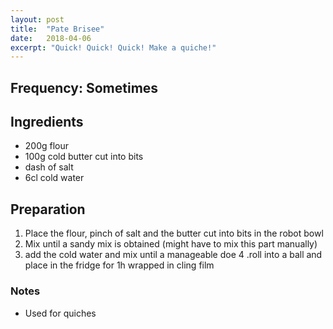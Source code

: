 ```yaml
---
layout: post
title:  "Pate Brisee"
date:   2018-04-06
excerpt: "Quick! Quick! Quick! Make a quiche!"
---
```


## Frequency: Sometimes

## Ingredients
* 200g flour 
* 100g cold butter cut into bits 
* dash of salt 
* 6cl cold water 

## Preparation
1. Place the flour, pinch of salt and the butter cut into bits in the robot bowl 
2. Mix until a sandy mix is obtained (might have to mix this part manually) 
3. add the cold water and mix until a manageable doe 
4 .roll into a ball and place in the fridge for 1h wrapped in cling film 

### Notes
* Used for quiches 
